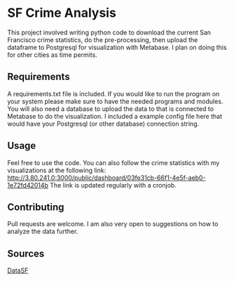 # SF Crime Analysis

This project involved writing python code to download the current San Francisco crime statistics, do the pre-processing, then upload the dataframe to Postgresql for visualization with Metabase. I plan on doing this for other cities as time permits. 

## Requirements

A requirements.txt file is included. If you would like to run the program on your system please make sure to have the needed programs and modules. You will also need a database to upload the data to that is connected to Metabase to do the visualization. I included a example config file here that would have your Postgresql (or other database) connection string. 

## Usage

Feel free to use the code. You can also follow the crime statistics with my visualizations at the following link: http://3.80.241.0:3000/public/dashboard/03fe31cb-66f1-4e5f-aeb0-1e72fd42014b
The link is updated regularly with a cronjob.

## Contributing
Pull requests are welcome. I am also very open to suggestions on how to analyze the data further.

## Sources
[DataSF](https://data.sfgov.org/Public-Safety/Police-Department-Incident-Reports-2018-to-Present/wg3w-h783)
